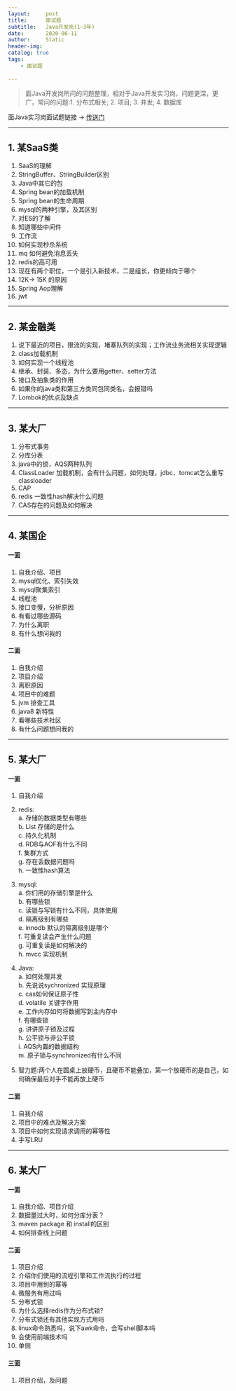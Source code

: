 ```yaml
---
layout:     post
title:      面试题
subtitle:   Java开发岗(1~3年)
date:       2020-06-11
author:     Static
header-img: 
catalog: true
tags:
    - 面试题
    
---
```


> 面Java开发岗所问的问题整理，相对于Java开发实习岗，问题更深，更广，常问的问题:1. 分布式相关; 2. 项目; 3. 并发; 4. 数据库

面Java实习岗面试题链接 -> [传送门](http://whvixd.com/2017/12/21/interviews/)

---

## 1. 某SaaS类

1. SaaS的理解
2. StringBuffer、StringBuilder区别
3. Java中其它的包
4. Spring bean的加载机制
5. Spring bean的生命周期
6. mysql的两种引擎，及其区别
7. 对ES的了解
8. 知道哪些中间件
9. 工作流
10. 如何实现秒杀系统
11. mq 如何避免消息丢失
12. redis的高可用
13. 现在有两个职位，一个是引入新技术，二是组长，你更倾向于哪个
14. 12K-> 15K 的原因
15. Spring Aop理解
16. jwt

---

## 2. 某金融类

1. 说下最近的项目，限流的实现，堵塞队列的实现；工作流业务流相关实现逻辑
2. class加载机制
3. 如何实现一个线程池
4. 继承、封装、多态，为什么要用getter、setter方法
5. 接口及抽象类的作用
6. 如果你的java类和第三方类同包同类名，会报错吗
7. Lombok的优点及缺点

---

## 3. 某大厂

1. 分布式事务 
2. 分库分表 
3. java中的锁，AQS两种队列 
4. ClassLoader 加载机制，会有什么问题，如何处理，jdbc、tomcat怎么重写classloader 
5. CAP
6. redis 一致性hash解决什么问题
7. CAS存在的问题及如何解决

---

## 4. 某国企

#### 一面

1. 自我介绍、项目
2. mysql优化、索引失效
3. mysql聚集索引
4. 线程池
5. 接口变慢，分析原因
6. 有看过哪些源码
7. 为什么离职
8. 有什么想问我的

#### 二面

1. 自我介绍
2. 项目介绍
3. 离职原因
4. 项目中的难题
5. jvm 排查工具
6. java8 新特性
7. 看哪些技术社区
8. 有什么问题想问我的

---

## 5. 某大厂

#### 一面

1. 自我介绍
2. redis: <br/>
    a. 存储的数据类型有哪些 <br/>
    b. List 存储的是什么 <br/>
    c. 持久化机制 <br/>
    d. RDB与AOF有什么不同 <br/>
    f. 集群方式 <br/>
    g. 存在丢数据问题吗 <br/>
    h. 一致性hash算法 <br/>

3. mysql: <br/>
    a. 你们用的存储引擎是什么 <br/>
    b. 有哪些锁 <br/>
    c. 读锁与写锁有什么不同，具体使用 <br/>
    d. 隔离级别有哪些 <br/>
    e. innodb 默认的隔离级别是哪个 <br/>
    f. 可重复读会产生什么问题 <br/>
    g. 可重复读是如何解决的 <br/>
    h. mvcc 实现机制 <br/>

4. Java: <br/>
    a. 如何处理并发 <br/>
    b. 先说说sychronized 实现原理 <br/>
    c. cas如何保证原子性 <br/>
    d. volatile 关键字作用 <br/>
    e. 工作内存如何将数据写到主内存中 <br/>
    f. 有哪些锁 <br/>
    g. 讲讲原子锁及过程 <br/>
    h. 公平锁与非公平锁 <br/>
    i. AQS内置的数据结构 <br/>
    m. 原子锁与synchronized有什么不同 <br/>
5. 智力题:两个人在圆桌上放硬币，且硬币不能叠加，第一个放硬币的是自己，如何确保最后对手不能再放上硬币

#### 二面

1. 自我介绍
2. 项目中的难点及解决方案
3. 项目中如何实现请求调用的幂等性
4. 手写LRU

---

## 6. 某大厂

#### 一面

1. 自我介绍、项目介绍
2. 数据量过大时，如何分库分表？
3. maven package 和 install的区别
4. 如何排查线上问题

#### 二面

1. 项目介绍
2. 介绍你们使用的流程引擎和工作流执行的过程
3. 项目中用到的幂等
4. 微服务有用过吗
5. 分布式锁
6. 为什么选择redis作为分布式锁?
7. 分布式锁还有其他实现方式用吗
8. linux命令熟悉吗，说下awk命令，会写shell脚本吗
9. 会使用前端技术吗
10. 单侧

#### 三面

1. 项目介绍，及问题